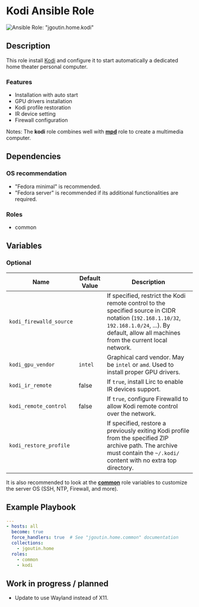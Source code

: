 # Kodi Ansible Role

![Ansible Role: "jgoutin.home.kodi"](https://github.com/JGoutin/ansible_home/workflows/Ansible%20Role:%20%22jgoutin.home.kodi%22/badge.svg)

## Description

This role install [Kodi](https://kodi.tv) and configure it to start automatically a 
dedicated home theater personal computer.

### Features

* Installation with auto start
* GPU drivers installation
* Kodi profile restoration
* IR device setting
* Firewall configuration

Notes: The **kodi** role combines well with [**mpd**](mpd.md) role to create a
multimedia computer.

## Dependencies

### OS recommendation

* "Fedora minimal" is recommended. 
* "Fedora server" is recommended if its additional functionalities are required.

### Roles

* common

## Variables

### Optional

| Name           | Default Value | Description                        |
| -------------- | ------------- | -----------------------------------|
| `kodi_firewalld_source`| | If specified, restrict the Kodi remote control to the specified source in CIDR notation (`192.168.1.10/32`, `192.168.1.0/24`, ...). By default, allow all machines from the current local network.
| `kodi_gpu_vendor`| `intel` | Graphical card vendor. May be `intel` or `amd`. Used to install proper GPU drivers.
| `kodi_ir_remote`| false | If `true`, install Lirc to enable IR devices support.
| `kodi_remote_control`| false | If `true`, configure Firewalld to allow Kodi remote control over the network.
| `kodi_restore_profile`| | If specified, restore a previously exiting Kodi profile from the specified ZIP archive path. The archive must contain the `~/.kodi/` content with no extra top directory.

It is also recommended to look at the [**common**](common.md) role variables to
customize the server OS (SSH, NTP, Firewall, and more).

## Example Playbook

```yaml
---
- hosts: all
  become: true
  force_handlers: true  # See "jgoutin.home.common" documentation
  collections:
    - jgoutin.home
  roles:
    - common
    - kodi
```

## Work in progress / planned

* Update to use Wayland instead of X11.
